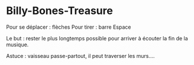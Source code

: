 # Billy-Bones-Treasure

Pour se déplacer : flèches 
Pour tirer : barre Espace

Le but : rester le plus longtemps possible pour arriver à écouter la fin de la musique. 

Astuce : vaisseau passe-partout, il peut traverser les murs.... 
